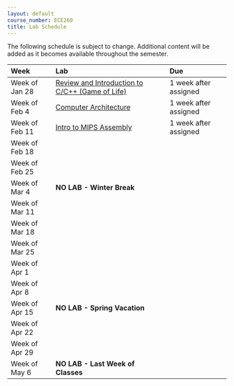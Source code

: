 ```yaml
---
layout: default
course_number: ECE260
title: Lab Schedule
---
```


The following schedule is subject to change.
Additional content will be added as it becomes available throughout the semester.<br>


**Week**       | **Lab**                                                                |  **Due**                                                                                                                   
:--------------|:-----------------------------------------------------------------------|:--------------------------    
Week of Jan 28 |  [Review and Introduction to C/C++ (Game of Life)](labs/lab01.html)    |  1 week after assigned
Week of Feb 4  |  [Computer Architecture](labs/lab02.html)                              |  1 week after assigned
Week of Feb 11 |  [Intro to MIPS Assembly](labs/lab03.html)                             |  1 week after assigned
Week of Feb 18 |  |
Week of Feb 25 |  |
Week of Mar 4  |  **NO LAB - Winter Break**                                             |
Week of Mar 11 |  |
Week of Mar 18 |  |
Week of Mar 25 |  | 
Week of Apr 1  |  |
Week of Apr 8  |  |
Week of Apr 15 |  **NO LAB - Spring Vacation**                                          |
Week of Apr 22 |  |
Week of Apr 29 |  |
Week of May 6  |  **NO LAB - Last Week of Classes**                                     |


<!-- [Review and Introduction to C/C++ (Game of Life)](labs/lab01.html) -->
<!-- [Computer Architecture](labs/lab02.html) -->
<!-- [Intro to MIPS Assembly](labs/lab03.html) -->
<!-- [Branching and Conditional Assembly](labs/lab04.html) -->
<!-- [MIPS Procedures](labs/lab05.html) -->
<!-- [More MIPS Procedures](labs/lab06.html) -->
<!-- [Introduction to Floating-Point Operations](labs/lab07.html) -->
<!-- [More Fun with Floats](labs/lab08.html) -->
<!-- [Introduction to ARM Assembly](labs/lab09.html) -->
<!-- [Loop and Function Optimization](labs/lab10.html) -->